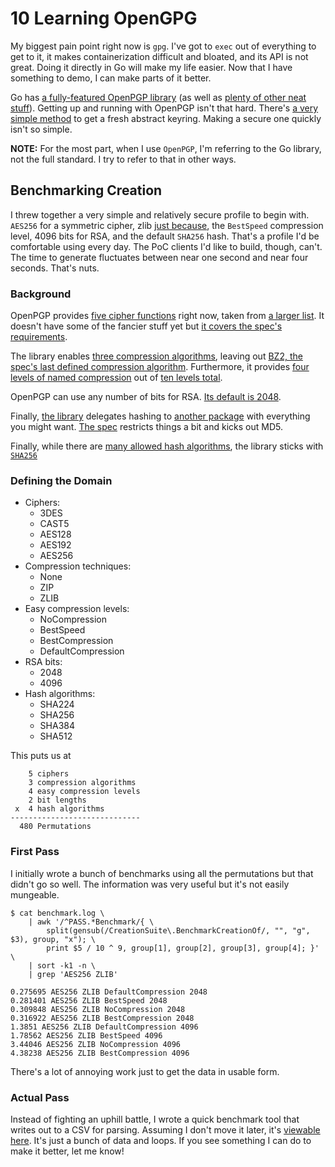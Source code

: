 # 10 Learning OpenGPG

My biggest pain point right now is `gpg`. I've got to `exec` out of everything to get to it, it makes containerization difficult and bloated, and its API is not great. Doing it directly in Go will make my life easier. Now that I have something to demo, I can make parts of it better.

Go has [a fully-featured OpenPGP library](https://godoc.org/golang.org/x/crypto/openpgp) (as well as [plenty of other neat stuff](https://godoc.org/golang.org/x/crypto)). Getting up and running with OpenPGP isn't that hard. There's [a very simple method](https://godoc.org/golang.org/x/crypto/openpgp#NewEntity) to get a fresh abstract keyring. Making a secure one quickly isn't so simple.

**NOTE:** For the most part, when I use `OpenPGP`, I'm referring to the Go library, not the full standard. I try to refer to that in other ways.

## Benchmarking Creation

I threw together a very simple and relatively secure profile to begin with. `AES256` for a symmetric cipher, zlib [just because](https://stackoverflow.com/a/20765054/2877698), the `BestSpeed` compression level, 4096 bits for RSA, and the default `SHA256` hash. That's a profile I'd be comfortable using every day. The PoC clients I'd like to build, though, can't. The time to generate fluctuates between near one second and near four seconds. That's nuts.  

### Background

OpenPGP provides [five cipher functions](https://godoc.org/golang.org/x/crypto/openpgp/packet#CipherFunction) right now, taken from [a larger list](https://www.iana.org/assignments/pgp-parameters/pgp-parameters.xhtml#pgp-parameters-13). It doesn't have some of the fancier stuff yet but [it covers the spec's requirements](https://tools.ietf.org/html/rfc4880#section-9.2).

The library enables [three compression algorithms](https://godoc.org/golang.org/x/crypto/openpgp/packet#CompressionAlgo), leaving out [BZ2, the spec's last defined compression algorithm](https://tools.ietf.org/html/rfc4880#section-9.3). Furthermore, it provides [four levels of named compression](https://github.com/golang/crypto/blob/master/openpgp/packet/compressed.go#L22) out of [ten levels total](https://github.com/golang/crypto/blob/master/openpgp/packet/compressed.go#L32).

OpenPGP can use any number of bits for RSA. [Its default is 2048](https://godoc.org/golang.org/x/crypto/openpgp/packet#Config).

Finally, [the library](https://godoc.org/golang.org/x/crypto/openpgp/packet#Config) delegates hashing to [another package](https://godoc.org/crypto#Hash) with everything you might want. [The spec](https://tools.ietf.org/html/rfc4880#section-9.4) restricts things a bit and kicks out MD5.

Finally, while there are [many allowed hash algorithms](https://tools.ietf.org/html/rfc4880#section-9.4), the library sticks with [`SHA256`](https://godoc.org/golang.org/x/crypto/openpgp/packet#Config)

### Defining the Domain

* Ciphers:
    * 3DES
    * CAST5
    * AES128
    * AES192
    * AES256
* Compression techniques:
    * None
    * ZIP
    * ZLIB
* Easy compression levels:
    * NoCompression
    * BestSpeed
    * BestCompression
    * DefaultCompression
* RSA bits:
    * 2048
    * 4096
* Hash algorithms:
    * SHA224
    * SHA256
    * SHA384
    * SHA512

This puts us at
```text
    5 ciphers
    3 compression algorithms
    4 easy compression levels
    2 bit lengths
 x  4 hash algorithms
-----------------------------
  480 Permutations 
```

### First Pass

I initially wrote a bunch of benchmarks using all the permutations but that didn't go so well. The information was very useful but it's not easily mungeable.

```shell-session
$ cat benchmark.log \
    | awk '/^PASS.*Benchmark/{ \
        split(gensub(/CreationSuite\.BenchmarkCreationOf/, "", "g", $3), group, "x"); \
        print $5 / 10 ^ 9, group[1], group[2], group[3], group[4]; }' \
    | sort -k1 -n \
    | grep 'AES256 ZLIB'
    
0.275695 AES256 ZLIB DefaultCompression 2048
0.281401 AES256 ZLIB BestSpeed 2048
0.309848 AES256 ZLIB NoCompression 2048
0.316922 AES256 ZLIB BestCompression 2048
1.3851 AES256 ZLIB DefaultCompression 4096
1.78562 AES256 ZLIB BestSpeed 4096
3.44046 AES256 ZLIB NoCompression 4096
4.38238 AES256 ZLIB BestCompression 4096
```
There's a lot of annoying work just to get the data in usable form.

### Actual Pass

Instead of fighting an uphill battle, I wrote a quick benchmark tool that writes out to a CSV for parsing. Assuming I don't move it later, it's [viewable here](/keys-from-scratch/benchmark-keygen). It's just a bunch of data and loops. If you see something I can do to make it better, let me know!
